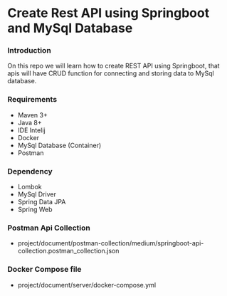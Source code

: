 # Create Rest API using Springboot and MySql Database

### Introduction
On this repo we will learn how to create REST API using Springboot, 
that apis will have CRUD function for connecting and storing data to MySql database. 


### Requirements
- Maven 3+
- Java 8+
- IDE Intelij
- Docker
- MySql Database (Container)
- Postman 

### Dependency
- Lombok
- MySql Driver
- Spring Data JPA
- Spring Web

### Postman Api Collection
- project/document/postman-collection/medium/springboot-api-collection.postman_collection.json

### Docker Compose file
- project/document/server/docker-compose.yml
